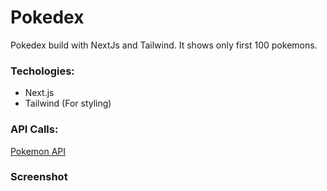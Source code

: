 # Pokedex

Pokedex build with NextJs and Tailwind. It shows only first 100 pokemons.

### Techologies:

- Next.js
- Tailwind (For styling)

### API Calls:

[Pokemon API](https://pokeapi.co/)

### Screenshot
